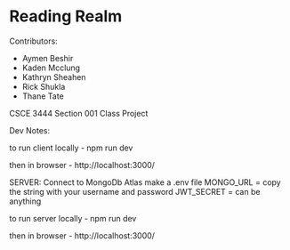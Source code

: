# Reading Realm 

Contributors:

- Aymen Beshir
- Kaden Mcclung
- Kathryn Sheahen
- Rick Shukla
- Thane Tate

CSCE 3444 Section 001 Class Project

Dev Notes:

to run client locally - npm run dev

then in browser - http://localhost:3000/

SERVER:
Connect to MongoDb Atlas
make a .env file
MONGO_URL = copy the string with your username and password
JWT_SECRET = can be anything

to run server locally - npm run dev

then in browser - http://localhost:3000/
